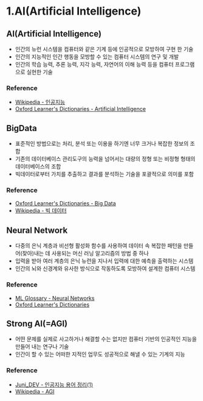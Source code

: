 # 1.AI(Artificial Intelligence)

## AI(Artificial Intelligence)

- 인간의 뉴런 시스템을 컴퓨터와 같은 기계 등에 인공적으로 모방하여 구현 한 기술
- 인간의 지능적인 인간 행동을 모방할 수 있는 컴퓨터 시스템의 연구 및 개발
- 인간의 학습 능력, 추론 능력, 지각 능력, 자연어의 이해 능력 등을 컴퓨터 프로그램으로 실현한 기술


### Reference

- [Wikipedia - 인공지능](https://ko.wikipedia.org/wiki/%EC%9D%B8%EA%B3%B5%EC%A7%80%EB%8A%A5)
- [Oxford Learner's Dictionaries - Artificial Intelligence](https://www.oxfordlearnersdictionaries.com/definition/english/artificial-intelligence?q=Artificial+Intelligence)



## BigData

- 표준적인 방법으로는 처리, 분석 또는 이용을 하기엔 너무 크거나 복잡한 정보의 조합
- 기존의 데이터베이스 관리도구의 능력을 넘어서는 대량의 정형 또는 비정형 형태의 데이터베이스의 조합
- 빅데이터로부터 가치를 추출하고 결과를 분석하는 기술을 포괄적으로 의미를 포함

### Reference

- [Oxford Learner's Dictionaries - Big Data](https://www.oxfordlearnersdictionaries.com/definition/english/big-data?q=big+data)
- [Wikipedia - 빅 데이터](https://ko.wikipedia.org/wiki/%EB%B9%85_%EB%8D%B0%EC%9D%B4%ED%84%B0)



## Neural Network

- 다중의 은닉 계층과 비선형 활성화 함수를 사용하여 데이터 속 복잡한 패턴을 만들어(찾아)내는 데 사용되는 머신 러닝 알고리즘의 방법 중 하나
- 입력을 받아 여러 계층의 은닉 뉴런을 지나서 입력에 대한 예측을 출력하는 시스템
- 인간의 뇌와 신경계와 유사한 방식으로 작동하도록 모방하여 설계한 컴퓨터 시스템

### Reference

- [ML Glossary - Neural Networks](https://ml-cheatsheet.readthedocs.io/en/latest/nn_concepts.html#neural-network)
- [Oxford Learner's Dictionaries](https://www.oxfordlearnersdictionaries.com/definition/english/neural-network?q=neural+network)



## Strong AI(=AGI)

- 어떤 문제를 실제로 사고하거나 해결할 수는 없지만 컴퓨터 기반의 인공적인 지능을 만들어 내는 연구나 기술
- 인간이 할 수 있는 어떠한 지적인 업무도 성공적으로 해낼 수 있는 기계의 지능

### Reference

- [Juni_DEV - 인공지능 용어 정리(1)](https://juni5184.tistory.com/6)
- [Wikipedia - AGI](https://ko.wikipedia.org/wiki/AGI)